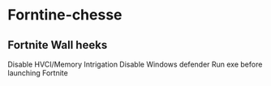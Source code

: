 # Forntine-chesse
Fortnite Wall heeks
-------------------------
Disable HVCI/Memory Intrigation
Disable Windows defender
Run exe before launching Fortnite
